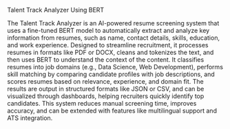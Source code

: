Talent Track Analyzer Using BERT

The Talent Track Analyzer is an AI-powered resume screening system that uses a fine-tuned BERT model to automatically extract and analyze key information from resumes, such as name, contact details, skills, education, and work experience. Designed to streamline recruitment, it processes resumes in formats like PDF or DOCX, cleans and tokenizes the text, and then uses BERT to understand the context of the content. It classifies resumes into job domains (e.g., Data Science, Web Development), performs skill matching by comparing candidate profiles with job descriptions, and scores resumes based on relevance, experience, and domain fit. The results are output in structured formats like JSON or CSV, and can be visualized through dashboards, helping recruiters quickly identify top candidates. This system reduces manual screening time, improves accuracy, and can be extended with features like multilingual support and ATS integration.
